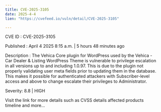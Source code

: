 ```yaml
---
title: CVE-2025-3105
date: 2025-4-4
lien: "https://cvefeed.io/vuln/detail/CVE-2025-3105"

---
```


CVE ID : CVE-2025-3105

Published :  April 4
2025
8:15 a.m. | 5 hours
48 minutes ago

Description : The Vehica Core plugin for WordPress
used by the Vehica - Car Dealer & Listing WordPress Theme
is vulnerable to privilege escalation in all versions up to
and including
1.0.97. This is due to the plugin not properly validating user meta fields prior to updating them in the database. This makes it possible for authenticated attackers
with Subscriber-level access and above
to change escalate their privileges to Administrator.

Severity: 8.8 | HIGH

Visit the link for more details
such as CVSS details
affected products
timeline
and more...
